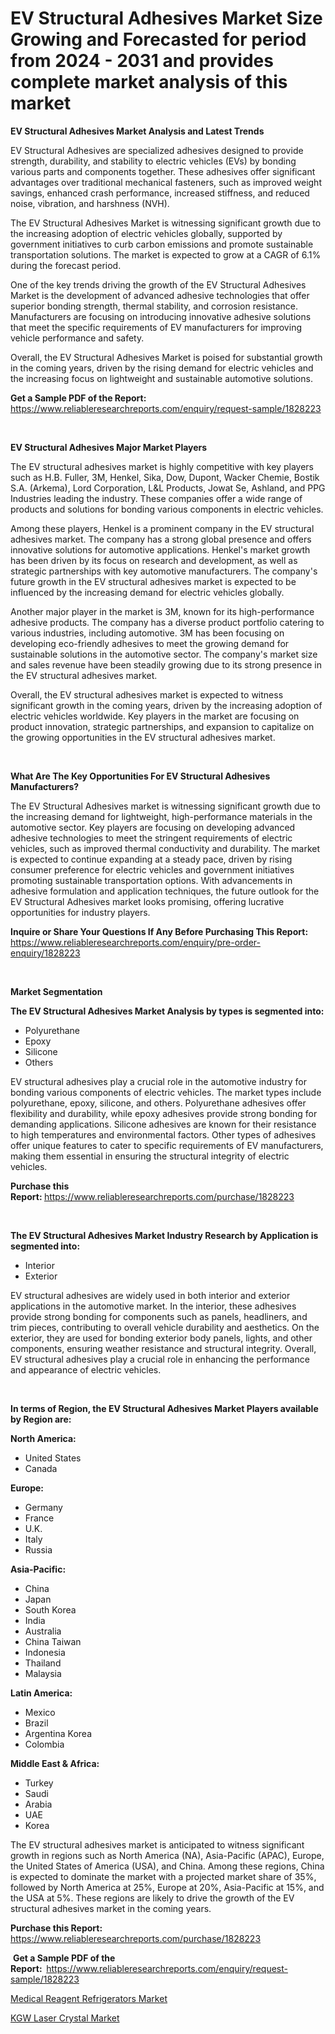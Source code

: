 <p><h1>EV Structural Adhesives Market Size Growing and Forecasted for period from 2024 - 2031 and provides complete market analysis of this market</h1></p><p><strong>EV Structural Adhesives Market Analysis and Latest Trends</strong></p>
<p><p>EV Structural Adhesives are specialized adhesives designed to provide strength, durability, and stability to electric vehicles (EVs) by bonding various parts and components together. These adhesives offer significant advantages over traditional mechanical fasteners, such as improved weight savings, enhanced crash performance, increased stiffness, and reduced noise, vibration, and harshness (NVH).</p><p>The EV Structural Adhesives Market is witnessing significant growth due to the increasing adoption of electric vehicles globally, supported by government initiatives to curb carbon emissions and promote sustainable transportation solutions. The market is expected to grow at a CAGR of 6.1% during the forecast period.</p><p>One of the key trends driving the growth of the EV Structural Adhesives Market is the development of advanced adhesive technologies that offer superior bonding strength, thermal stability, and corrosion resistance. Manufacturers are focusing on introducing innovative adhesive solutions that meet the specific requirements of EV manufacturers for improving vehicle performance and safety.</p><p>Overall, the EV Structural Adhesives Market is poised for substantial growth in the coming years, driven by the rising demand for electric vehicles and the increasing focus on lightweight and sustainable automotive solutions.</p></p>
<p><strong>Get a Sample PDF of the Report:&nbsp;</strong> <a href="https://www.reliableresearchreports.com/enquiry/request-sample/1828223">https://www.reliableresearchreports.com/enquiry/request-sample/1828223</a></p>
<p>&nbsp;</p>
<p><strong>EV Structural Adhesives Major Market Players</strong></p>
<p><p>The EV structural adhesives market is highly competitive with key players such as H.B. Fuller, 3M, Henkel, Sika, Dow, Dupont, Wacker Chemie, Bostik S.A. (Arkema), Lord Corporation, L&L Products, Jowat Se, Ashland, and PPG Industries leading the industry. These companies offer a wide range of products and solutions for bonding various components in electric vehicles.</p><p>Among these players, Henkel is a prominent company in the EV structural adhesives market. The company has a strong global presence and offers innovative solutions for automotive applications. Henkel's market growth has been driven by its focus on research and development, as well as strategic partnerships with key automotive manufacturers. The company's future growth in the EV structural adhesives market is expected to be influenced by the increasing demand for electric vehicles globally.</p><p>Another major player in the market is 3M, known for its high-performance adhesive products. The company has a diverse product portfolio catering to various industries, including automotive. 3M has been focusing on developing eco-friendly adhesives to meet the growing demand for sustainable solutions in the automotive sector. The company's market size and sales revenue have been steadily growing due to its strong presence in the EV structural adhesives market.</p><p>Overall, the EV structural adhesives market is expected to witness significant growth in the coming years, driven by the increasing adoption of electric vehicles worldwide. Key players in the market are focusing on product innovation, strategic partnerships, and expansion to capitalize on the growing opportunities in the EV structural adhesives market.</p></p>
<p>&nbsp;</p>
<p><strong>What Are The Key Opportunities For EV Structural Adhesives Manufacturers?</strong></p>
<p><p>The EV Structural Adhesives market is witnessing significant growth due to the increasing demand for lightweight, high-performance materials in the automotive sector. Key players are focusing on developing advanced adhesive technologies to meet the stringent requirements of electric vehicles, such as improved thermal conductivity and durability. The market is expected to continue expanding at a steady pace, driven by rising consumer preference for electric vehicles and government initiatives promoting sustainable transportation options. With advancements in adhesive formulation and application techniques, the future outlook for the EV Structural Adhesives market looks promising, offering lucrative opportunities for industry players.</p></p>
<p><strong>Inquire or Share Your Questions If Any Before Purchasing This Report:</strong> <a href="https://www.reliableresearchreports.com/enquiry/pre-order-enquiry/1828223">https://www.reliableresearchreports.com/enquiry/pre-order-enquiry/1828223</a></p>
<p>&nbsp;</p>
<p><strong>Market Segmentation</strong></p>
<p><strong>The EV Structural Adhesives Market Analysis by types is segmented into:</strong></p>
<p><ul><li>Polyurethane</li><li>Epoxy</li><li>Silicone</li><li>Others</li></ul></p>
<p><p>EV structural adhesives play a crucial role in the automotive industry for bonding various components of electric vehicles. The market types include polyurethane, epoxy, silicone, and others. Polyurethane adhesives offer flexibility and durability, while epoxy adhesives provide strong bonding for demanding applications. Silicone adhesives are known for their resistance to high temperatures and environmental factors. Other types of adhesives offer unique features to cater to specific requirements of EV manufacturers, making them essential in ensuring the structural integrity of electric vehicles.</p></p>
<p><strong>Purchase this Report:&nbsp;</strong><a href="https://www.reliableresearchreports.com/purchase/1828223">https://www.reliableresearchreports.com/purchase/1828223</a></p>
<p>&nbsp;</p>
<p><strong>The EV Structural Adhesives Market Industry Research by Application is segmented into:</strong></p>
<p><ul><li>Interior</li><li>Exterior</li></ul></p>
<p><p>EV structural adhesives are widely used in both interior and exterior applications in the automotive market. In the interior, these adhesives provide strong bonding for components such as panels, headliners, and trim pieces, contributing to overall vehicle durability and aesthetics. On the exterior, they are used for bonding exterior body panels, lights, and other components, ensuring weather resistance and structural integrity. Overall, EV structural adhesives play a crucial role in enhancing the performance and appearance of electric vehicles.</p></p>
<p>&nbsp;</p>
<p><strong>In terms of Region, the EV Structural Adhesives Market Players available by Region are:</strong></p>
<p>
    <p> <strong> North America: </strong>
        <ul>
            <li>United States</li>
            <li>Canada</li>
        </ul>
        </p> 
    <p> <strong> Europe: </strong>
        <ul>
            <li>Germany</li>
            <li>France</li>
            <li>U.K.</li>
            <li>Italy</li>
            <li>Russia</li>
        </ul>
        </p> 
    <p> <strong> Asia-Pacific: </strong>
        <ul>
            <li>China</li>
            <li>Japan</li>
            <li>South Korea</li>
            <li>India</li>
            <li>Australia</li>
            <li>China Taiwan</li>
            <li>Indonesia</li>
            <li>Thailand</li>
            <li>Malaysia</li>
        </ul>
        </p> 
    <p> <strong> Latin America: </strong>
        <ul>
            <li>Mexico</li>
            <li>Brazil</li>
            <li>Argentina Korea</li>
            <li>Colombia</li>
        </ul>
        </p> 
    <p> <strong> Middle East & Africa: </strong>
        <ul>
            <li>Turkey</li>
            <li>Saudi</li>
            <li>Arabia</li>
            <li>UAE</li>
            <li>Korea</li>
        </ul>
    </p>
    </p>
<p><p>The EV structural adhesives market is anticipated to witness significant growth in regions such as North America (NA), Asia-Pacific (APAC), Europe, the United States of America (USA), and China. Among these regions, China is expected to dominate the market with a projected market share of 35%, followed by North America at 25%, Europe at 20%, Asia-Pacific at 15%, and the USA at 5%. These regions are likely to drive the growth of the EV structural adhesives market in the coming years.</p></p>
<p><strong>Purchase this Report: </strong><a href="https://www.reliableresearchreports.com/purchase/1828223">https://www.reliableresearchreports.com/purchase/1828223</a></p>
<p>&nbsp;<strong>Get a Sample PDF of the Report:&nbsp;&nbsp;</strong><a href="https://www.reliableresearchreports.com/enquiry/request-sample/1828223">https://www.reliableresearchreports.com/enquiry/request-sample/1828223</a></p>
<p><strong></strong></p>
<p><p><a href="https://angry-finch-aaf.notion.site/Medical-Reagent-Refrigerators-Market-Size-2024-2031-Global-Industrial-Analysis-Key-Geographical-R-d0b741d9c1c14e65a50e728132560238">Medical Reagent Refrigerators Market</a></p><p><a href="https://github.com/ruddyyedelwadw/Market-Research-Report-List-1/blob/main/kgw-laser-crystal-market.md">KGW Laser Crystal Market</a></p></p>